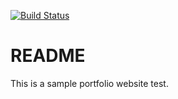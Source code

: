 [![Build Status](https://travis-ci.org/alisafrunza/frungal.svg?branch=master)](https://travis-ci.org/alisafrunza/frungal)

# README

This is a sample portfolio website test.
